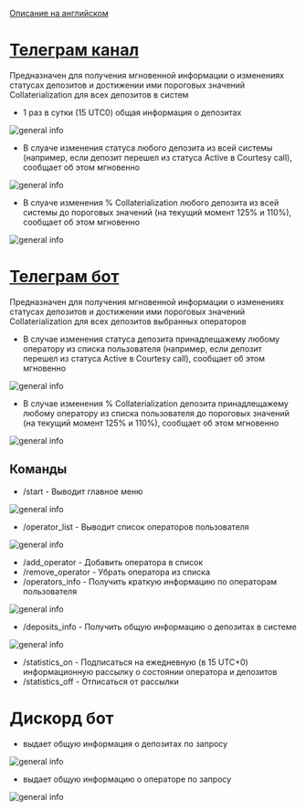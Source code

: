 [Описание на английском](README.md)

# [Телеграм канал](https://t.me/tbtcliquidationsinfo)

Предназначен для получения мгновенной информации о изменениях статусах депозитов и достижении ими пороговых значений Collaterialization для всех депозитов в систем

-	1 раз в сутки (15 UTC0) общая информация о депозитах

![general info](public/screenshot1.jpg)

-	В слуаче изменения статуса любого депозита из всей системы (например, если депозит перешел из статуса Active в  Courtesy call), сообщает об этом мгновенно

![general info](public/screenshot2.jpg)

-	В слуаче изменения % Collaterialization любого депозита из всей системы до пороговых значений (на текущий момент 125% и 110%), сообщает об этом мгновенно

![general info](public/screenshot3.jpg)


# [Телеграм бот](https://t.me/tBTC_Liquidationsbot)

Предназначен для получения мгновенной информации о изменениях статусах депозитов и достижении ими пороговых значений Collaterialization для всех депозитов выбранных операторов

- В случае изменения статуса депозита принадлещажему любому оператору из списка пользователя (например, если депозит перешел из статуса Active в  Courtesy call), сообщает об этом мгновенно

![general info](public/screenshot4.jpg)

-	В случае изменения % Collaterialization депозита принадлещажему любому оператору из списка пользователя  до пороговых значений (на текущий момент 125% и 110%), сообщает об этом мгновенно

![general info](public/screenshot5.jpg)

## Команды 

- /start - Выводит главное меню

![general info](public/screenshot6.jpg)

- /operator_list - Выводит список операторов пользователя

![general info](public/screenshot7.jpg)

- /add_operator - Добавить оператора в список
- /remove_operator - Убрать оператора из списка
- /operators_info - Получить краткую информацию по операторам пользователя

![general info](public/screenshot8.jpg)

- /deposits_info - Получить общую информацию о депозитах в системе

![general info](public/screenshot9.jpg)

- /statistics_on - Подписаться на ежедневную (в 15 UTC+0) информационную рассылку о состоянии оператора и депозитов
- /statistics_off - Отписаться от рассылки

# Дискорд бот

- выдает общую информация о депозитах по запросу

![general info](public/screenshot10.jpg)

- выдает общую информацию о операторе по запросу 

![general info](public/screenshot11.jpg)